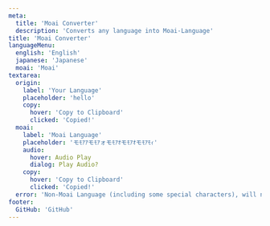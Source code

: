 ```yaml
---
meta:
  title: 'Moai Converter'
  description: 'Converts any language into Moai-Language'
title: 'Moai Converter'
languageMenu:
  english: 'English'
  japanese: 'Japanese'
  moai: 'Moai'
textarea:
  origin:
    label: 'Your Language'
    placeholder: 'hello'
    copy:
      hover: 'Copy to Clipboard'
      clicked: 'Copied!'
  moai:
    label: 'Moai Language'
    placeholder: 'モﾓｱｱモﾓｱォモﾓｱｵモﾓｱｵモﾓｱﾓｨ'
    audio:
      hover: Audio Play
      dialog: Play Audio?
    copy:
      hover: 'Copy to Clipboard'
      clicked: 'Copied!'
  error: 'Non-Moai Language (including some special characters), will not be converted.'
footer:
  GitHub: 'GitHub'
---
```

